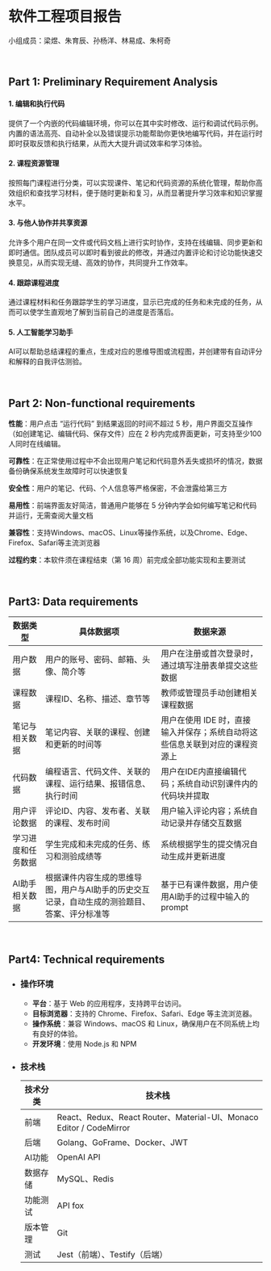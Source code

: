# 软件工程项目报告

小组成员：梁煜、朱育辰、孙杨洋、林易成、朱柯奇

<br>

## Part 1: Preliminary Requirement Analysis

#### 1. 编辑和执行代码

提供了一个内嵌的代码编辑环境，你可以在其中实时修改、运行和调试代码示例。内置的语法高亮、自动补全以及错误提示功能帮助你更快地编写代码，并在运行时即时获取反馈和执行结果，从而大大提升调试效率和学习体验。

#### 2. 课程资源管理

按照每门课程进行分类，可以实现课件、笔记和代码资源的系统化管理，帮助你高效组织和查找学习材料，便于随时更新和复习，从而显著提升学习效率和知识掌握水平。

#### 3. 与他人协作并共享资源

允许多个用户在同一文件或代码文档上进行实时协作，支持在线编辑、同步更新和即时通信。团队成员可以即时看到彼此的修改，并通过内置评论和讨论功能快速交换意见，从而实现无缝、高效的协作，共同提升工作效率。

#### 4. 跟踪课程进度

通过课程材料和任务跟踪学生的学习进度，显示已完成的任务和未完成的任务，从而可以使学生直观地了解到当前自己的进度是否落后。

#### 5. 人工智能学习助手

AI可以帮助总结课程的重点，生成对应的思维导图或流程图，并创建带有自动评分和解释的自我评估测验。

<br>

## Part 2: Non-functional requirements

**性能**：用户点击 “运行代码” 到结果返回的时间不超过 5 秒，用户界面交互操作（如创建笔记、编辑代码、保存文件）应在 2 秒内完成界面更新，可支持至少100人同时在线编辑。

**可靠性**：在正常使用过程中不会出现用户笔记和代码意外丢失或损坏的情况，数据备份确保系统发生故障时可以快速恢复

**安全性**：用户的笔记、代码、个人信息等严格保密，不会泄露给第三方

**易用性**：前端界面友好简洁，普通用户能够在 5 分钟内学会如何编写笔记和代码并运行，无需查阅大量文档

**兼容性**：支持Windows、macOS、Linux等操作系统，以及Chrome、Edge、Firefox、Safari等主流浏览器

**过程约束**：本软件须在课程结束（第 16 周）前完成全部功能实现和主要测试

<br>

## Part3: Data requirements

| 数据类型           | 具体数据项                                                   | 数据来源                                                     |
| ------------------ | ------------------------------------------------------------ | ------------------------------------------------------------ |
| 用户数据           | 用户的账号、密码、邮箱、头像、简介等                         | 用户在注册或首次登录时，通过填写注册表单提交这些数据         |
| 课程数据           | 课程ID、名称、描述、章节等                                   | 教师或管理员手动创建相关课程数据                             |
| 笔记与相关数据     | 笔记内容、关联的课程、创建和更新的时间等                     | 用户在使用 IDE 时，直接输入并保存；系统自动将这些信息关联到对应的课程资源上 |
| 代码数据           | 编程语言、代码文件、关联的课程、运行结果、报错信息、执行时间 | 用户在IDE内直接编辑代码；系统自动识别课件内的代码块并提取    |
| 用户评论数据       | 评论ID、内容、发布者、关联的课程、发布时间                   | 用户输入评论内容；系统自动记录并存储交互数据                 |
| 学习进度和任务数据 | 学生完成和未完成的任务、练习和测验成绩等                     | 系统根据学生的提交情况自动生成并更新进度                     |
| AI助手相关数据     | 根据课件内容生成的思维导图，用户与AI助手的历史交互记录，自动生成的测验题目、答案、评分标准等 | 基于已有课件数据，用户使用AI助手的过程中输入的prompt         |

<br>

## Part4: Technical requirements

- ### 操作环境

  - **平台**：基于 Web 的应用程序，支持跨平台访问。
  - **目标浏览器**：支持的 Chrome、Firefox、Safari、Edge 等主流浏览器。
  - **操作系统**：兼容 Windows、macOS 和 Linux，确保用户在不同系统上均有良好的体验。
  - **开发环境**：使用 Node.js 和 NPM

- ### 技术栈

  | 技术分类 | 技术栈                                                       |
  | -------- | ------------------------------------------------------------ |
  | 前端     | React、Redux、React Router、Material-UI、Monaco Editor / CodeMirror |
  | 后端     | Golang、GoFrame、Docker、JWT                                 |
  | AI功能   | OpenAI API                                                   |
  | 数据存储 | MySQL、Redis                                                 |
  | 功能测试 | API fox                                                      |
  | 版本管理 | Git                                                          |
  | 测试     | Jest（前端）、Testify（后端）                                |

